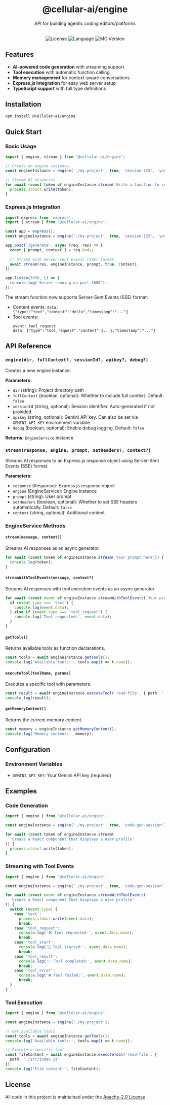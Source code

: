 <div align='center'>
  <h1>@cellular-ai/engine</h1>
  <p>API for building agentic coding editors/platforms</p>
</div>

<br>

<div align='center'>
	<img
	    src="https://img.shields.io/github/license/vincent-qc/cellular-engine?style=for-the-badge"
	    alt="License"
	/>
	<img
		src='https://img.shields.io/github/languages/top/vincent-qc/cellular-engine.svg?style=for-the-badge'
		alt='Language'
	/>
  <img
		src='https://img.shields.io/badge/version-1.18.2-red?style=for-the-badge'
		alt='MC Version'
	/>
</div>

## Features

- **AI-powered code generation** with streaming support
- **Tool execution** with automatic function calling
- **Memory management** for context-aware conversations
- **Express.js integration** for easy web server setup
- **TypeScript support** with full type definitions

## Installation

```bash
npm install @cellular-ai/engine
```

## Quick Start

### Basic Usage

```typescript
import { engine, stream } from '@cellular-ai/engine';

// Create an engine instance
const engineInstance = engine('./my-project', true, 'session-123', 'your-api-key');

// Stream AI responses
for await (const token of engineInstance.stream('Write a function to sort an array')) {
  process.stdout.write(token);
}
```

### Express.js Integration

```typescript
import express from 'express';
import { stream } from '@cellular-ai/engine';

const app = express();
const engineInstance = engine('./my-project', true, 'session-123', 'your-api-key');

app.post('/generate', async (req, res) => {
  const { prompt, context } = req.body;
  
  // Stream with Server-Sent Events (SSE) format
  await stream(res, engineInstance, prompt, true, context);
});

app.listen(3000, () => {
  console.log('Server running on port 3000');
});
```

The stream function now supports Server-Sent Events (SSE) format:
- Content events: `data: {"type":"text","content":"Hello","timestamp":"..."}`
- Tool events: 
  ```
  event: tool_request
  data: {"type":"tool_request","content":{...},"timestamp":"..."}
  ```

## API Reference

### `engine(dir, fullContext?, sessionId?, apikey?, debug?)`

Creates a new engine instance.

**Parameters:**
- `dir` (string): Project directory path
- `fullContext` (boolean, optional): Whether to include full context. Default: `false`
- `sessionId` (string, optional): Session identifier. Auto-generated if not provided
- `apikey` (string, optional): Gemini API key. Can also be set via `GEMINI_API_KEY` environment variable
- `debug` (boolean, optional): Enable debug logging. Default: `false`

**Returns:** `EngineService` instance

### `stream(response, engine, prompt, setHeaders?, context?)`

Streams AI responses to an Express.js response object using Server-Sent Events (SSE) format.

**Parameters:**
- `response` (Response): Express.js response object
- `engine` (EngineService): Engine instance
- `prompt` (string): User prompt
- `setHeaders` (boolean, optional): Whether to set SSE headers automatically. Default: `false`
- `context` (string, optional): Additional context

### EngineService Methods

#### `stream(message, context?)`

Streams AI responses as an async generator.

```typescript
for await (const token of engineInstance.stream('Your prompt here')) {
  console.log(token);
}
```

#### `streamWithToolEvents(message, context?)`

Streams AI responses with tool execution events as an async generator.

```typescript
for await (const event of engineInstance.streamWithToolEvents('Your prompt here')) {
  if (event.type === 'text') {
    console.log(event.data);
  } else if (event.type === 'tool_request') {
    console.log('Tool requested:', event.data);
  }
}
```

#### `getTools()`

Returns available tools as function declarations.

```typescript
const tools = await engineInstance.getTools();
console.log('Available tools:', tools.map(t => t.name));
```

#### `executeTool(toolName, params)`

Executes a specific tool with parameters.

```typescript
const result = await engineInstance.executeTool('read-file', { path: './example.js' });
console.log(result);
```

#### `getMemoryContent()`

Returns the current memory content.

```typescript
const memory = engineInstance.getMemoryContent();
console.log('Memory content:', memory);
```

## Configuration

### Environment Variables

- `GEMINI_API_KEY`: Your Gemini API key (required)

## Examples

### Code Generation

```typescript
import { engine } from '@cellular-ai/engine';

const engineInstance = engine('./my-project', true, 'code-gen-session');

for await (const token of engineInstance.stream(
  'Create a React component that displays a user profile'
)) {
  process.stdout.write(token);
}
```

### Streaming with Tool Events

```typescript
import { engine } from '@cellular-ai/engine';

const engineInstance = engine('./my-project', true, 'code-gen-session');

for await (const event of engineInstance.streamWithToolEvents(
  'Create a React component that displays a user profile'
)) {
  switch (event.type) {
    case 'text':
      process.stdout.write(event.data);
      break;
    case 'tool_request':
      console.log('🛠️ Tool requested:', event.data.name);
      break;
    case 'tool_start':
      console.log('🚀 Tool started:', event.data.name);
      break;
    case 'tool_result':
      console.log('✅ Tool completed:', event.data.name);
      break;
    case 'tool_error':
      console.log('❌ Tool failed:', event.data.name);
      break;
  }
}
```

### Tool Execution

```typescript
import { engine } from '@cellular-ai/engine';

const engineInstance = engine('./my-project');

// Get available tools
const tools = await engineInstance.getTools();
console.log('Available tools:', tools.map(t => t.name));

// Execute a specific tool
const fileContent = await engineInstance.executeTool('read-file', {
  path: './src/index.js'
});
console.log('File content:', fileContent);
```

## License
All code in this project is maintained under the [Apache-2.0 License](./LICENSE)

